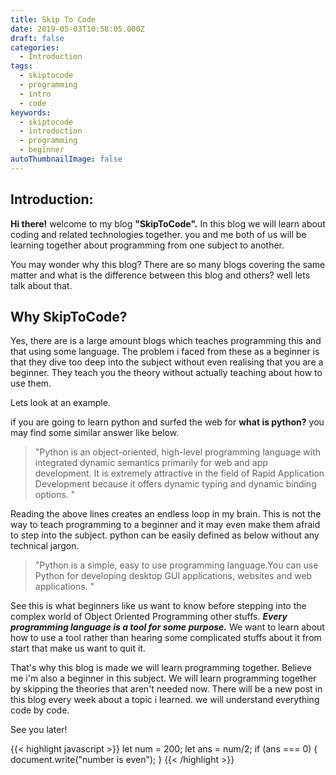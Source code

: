 ```yaml
---
title: Skip To Code
date: 2019-05-03T10:58:05.000Z
draft: false
categories:
  - Introduction
tags:
  - skiptocode
  - programming
  - intro
  - code
keywords:
  - skiptocode
  - introduction
  - programming
  - beginner
autoThumbnailImage: false
---
```

## Introduction:

**Hi there!** welcome to my blog  **"SkipToCode".**  In this blog we will learn about coding and related technologies together. you and me both of us will be learning together about programming from one subject to another.

You may wonder why this blog? There are so many blogs covering the same matter and what is the difference between this blog and others? well lets talk about that.

## Why SkipToCode?

Yes, there are is a large amount blogs which teaches programming this and that using some language. The problem i faced from these as a beginner is that they dive too deep into the subject without even realising that you are a beginner. They teach you the theory without actually teaching about how to use them.

Lets look at an example.

 if you are going to learn python and surfed the web for **what is python?** you may find some similar answer like below.

> "Python is an object-oriented, high-level programming language with integrated dynamic semantics primarily for web and app development. It is extremely attractive in the field of Rapid Application Development because it offers dynamic typing and dynamic binding options. " 

Reading the above lines creates an endless loop in my brain. This is not the way to teach programming to a beginner and it may even make them afraid to step into the subject. python can be easily defined as below without any technical jargon.

> "Python is a simple, easy to use programming language.You can use Python for developing desktop GUI applications, websites and web applications. "

See this is what beginners like us want to know before stepping into the complex world of Object Oriented Programming other stuffs. _**Every programming language is a tool for some purpose.**_ We want to learn about how to use a tool rather than hearing some complicated stuffs about it from start that make us want to quit it.

That's why this blog is made we will learn programming together. Believe me i'm also a beginner in this subject. We will learn programming together by skipping the theories that aren't needed now. There will be a new post in this blog every week about a topic i learned. we will understand everything code by code.

See you later!

{{< highlight javascript >}}
let num = 200;
let ans = num/2;
if (ans === 0)
{   
    document.write("number is even");
} 
{{< /highlight >}}
